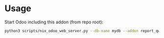 # Usage

Start Odoo including this addon (from repo root):

```bash
python3 scripts/nix_odoo_web_server.py --db-name mydb --addon report_qweb_element_page_visibility
```
